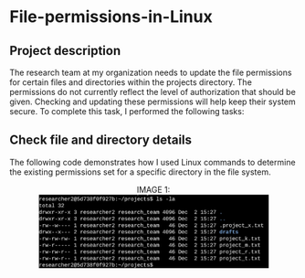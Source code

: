 # File-permissions-in-Linux
<h2>Project description</h2>
<p>The research team at my organization needs to update the file permissions for certain files and directories within the projects directory. The permissions do not currently reflect the level of authorization that should be given. Checking and updating these permissions will help keep their system secure. To complete this task, I performed the following tasks:</p>

<h2>Check file and directory details</h2>
<p>The following code demonstrates how I used Linux commands to determine the existing permissions set for a specific directory in the file system.</p>

<p align="center">
IMAGE 1: <br/>
<img src="Check file and directory details.jpeg" height="80%" width="80%" alt=">Check file and directory details"/>
<br />
